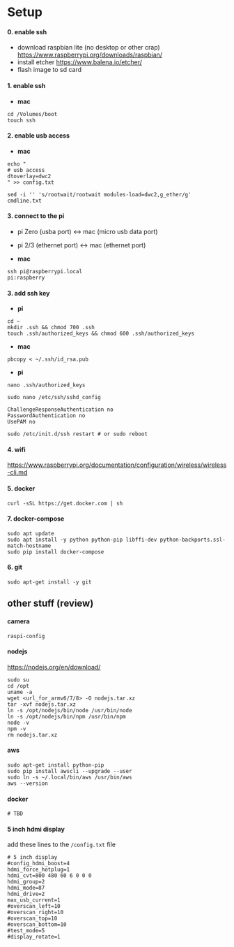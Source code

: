 # Setup

#### 0. enable ssh

- download raspbian lite (no desktop or other crap) https://www.raspberrypi.org/downloads/raspbian/
- install etcher https://www.balena.io/etcher/
- flash image to sd card

#### 1. enable ssh
- **mac**
```
cd /Volumes/boot
touch ssh
```

#### 2. enable usb access
- **mac**
```
echo "
# usb access
dtoverlay=dwc2
" >> config.txt
```
```
sed -i '' 's/rootwait/rootwait modules-load=dwc2,g_ether/g' cmdline.txt
```

#### 3. connect to the pi

- pi Zero (usba port) <-> mac (micro usb data port)
- pi 2/3 (ethernet port) <-> mac (ethernet port)

- **mac**
```
ssh pi@raspberrypi.local
pi:raspberry
```

#### 3. add ssh key

- **pi**
```
cd ~
mkdir .ssh && chmod 700 .ssh
touch .ssh/authorized_keys && chmod 600 .ssh/authorized_keys
```

- **mac**
```
pbcopy < ~/.ssh/id_rsa.pub
```

- **pi**
```
nano .ssh/authorized_keys
```
```
sudo nano /etc/ssh/sshd_config
```
```
ChallengeResponseAuthentication no
PasswordAuthentication no
UsePAM no
```
```
sudo /etc/init.d/ssh restart # or sudo reboot
```

#### 4. wifi
https://www.raspberrypi.org/documentation/configuration/wireless/wireless-cli.md

#### 5. docker
```
curl -sSL https://get.docker.com | sh
```

#### 7. docker-compose
```
sudo apt update
sudo apt install -y python python-pip libffi-dev python-backports.ssl-match-hostname
sudo pip install docker-compose
```

#### 6. git
```
sudo apt-get install -y git
```

## other stuff (review)

#### camera
```
raspi-config
```

#### nodejs
https://nodejs.org/en/download/
```
sudo su
cd /opt
uname -a
wget <url_for_armv6/7/8> -O nodejs.tar.xz
tar -xvf nodejs.tar.xz
ln -s /opt/nodejs/bin/node /usr/bin/node
ln -s /opt/nodejs/bin/npm /usr/bin/npm
node -v
npm -v
rm nodejs.tar.xz
```

#### aws
```
sudo apt-get install python-pip
sudo pip install awscli --upgrade --user
sudo ln -s ~/.local/bin/aws /usr/bin/aws
aws --version
```

#### docker
```
# TBD
```

#### 5 inch hdmi display

add these lines to the `/config.txt` file

```
# 5 inch display
#config_hdmi_boost=4
hdmi_force_hotplug=1
hdmi_cvt=800 480 60 6 0 0 0
hdmi_group=2
hdmi_mode=87
hdmi_drive=2
max_usb_current=1
#overscan_left=10
#overscan_right=10
#overscan_top=10
#overscan_bottom=10
#test_mode=5
#display_rotate=1
```
